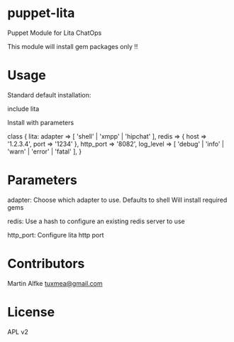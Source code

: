 puppet-lita
===========

Puppet Module for Lita ChatOps

This module will install gem packages only !!

Usage
=====

Standard default installation:

  include lita

Install with parameters

  class { lita:
    adapter   => [ 'shell' | 'xmpp' | 'hipchat' ],
    redis     => { host => '1.2.3.4', port => '1234' },
    http_port => '8082',
    log_level => [ 'debug' | 'info' | 'warn' | 'error' | 'fatal' ], 
  }

Parameters
==========

  adapter:
  Choose which adapter to use.
  Defaults to shell
  Will install required gems

  redis:
  Use a hash to configure an existing redis server to use

  http_port:
  Configure lita http port

Contributors
============

  Martin Alfke <tuxmea@gmail.com>

License
=======

APL v2

